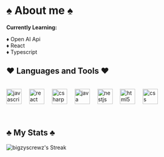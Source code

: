 <h1 align="left">♠ About me ♠</h1>

 

<div align="left">
  <p><strong>Currently Learning:</strong> </p>
  <p>
  ♦ Open AI Api
</br>
  ♦ React
  </br>
  ♦ Typescript
</div>

###

<h2 align="left">♥ Languages and Tools ♥</h2>

<div align="left">
 </br>
  <img src="https://cdn.jsdelivr.net/gh/devicons/devicon/icons/javascript/javascript-original.svg" height="40" alt="javascript logo"  />
  <img width="12" />
  <img src="https://cdn.jsdelivr.net/gh/devicons/devicon/icons/react/react-original.svg" height="40" alt="react logo"  />
  <img width="12" />
   <img src="https://cdn.jsdelivr.net/gh/devicons/devicon/icons/csharp/csharp-original.svg" height="40" alt="csharp logo"  />
  <img width="12" />
  <img src="https://cdn.jsdelivr.net/gh/devicons/devicon/icons/java/java-original.svg" height="40" alt="java logo"  />
  <img width="12" />
  <img src="https://cdn.jsdelivr.net/gh/devicons/devicon/icons/nestjs/nestjs-original.svg" height="40" alt="nestjs logo"  />
  <img width="12" />
   <img src="https://cdn.jsdelivr.net/gh/devicons/devicon/icons/html5/html5-original.svg" height="40" alt="html5 logo"  />
  <img width="12" />
   <img src="https://cdn.jsdelivr.net/gh/devicons/devicon/icons/css3/css3-original.svg" height="40" alt="css logo"  />
  <img width="12" />
</div>

  <p>‏‏‎ ‎</p>

<h2 align="left">♣ My Stats ♣</h2>


<div align="left">
   <img src="https://github-readme-streak-stats.herokuapp.com/?user=bigzyscrewz&theme=default&hide_border=false" alt="bigzyscrewz's Streak" />
</div>
